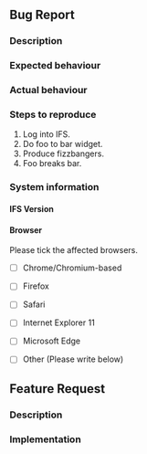 ## Bug Report
### Description
<!--Please include a detailed description of the bug or error you encountered below this line.-->

### Expected behaviour
<!--What were you trying to do, or what did you expect to happen? Answer below this line.-->

### Actual behaviour
<!--What actually happened? Answer below this line.-->

### Steps to reproduce
<!--Replace the list below with detailed instructions for reproducing your issue.-->
 1. Log into IFS.
 2. Do foo to bar widget.
 3. Produce fizzbangers.
 4. Foo breaks bar.

### System information
#### IFS Version
<!--You can find this in the bottom-right of the footer on any page in IFS.
Ex. v0.0.1. Indicate below this line. -->


#### Browser
Please tick the affected browsers.
<!-- You can tick a box by replacing "[ ]" with "[x]"-->

 - [ ] Chrome/Chromium-based
 - [ ] Firefox
 - [ ] Safari
 - [ ] Internet Explorer 11
 - [ ] Microsoft Edge
 - [ ] Other (Please write below)


## Feature Request
### Description
<!--Please include a detailed description of any missing features you would like
to note. Include why you think this feature might be useful below this line.-->

### Implementation
<!--If you are a developer and have an idea for how this might be implemented,
write about it below this line.-->
